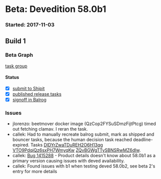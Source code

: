 # Beta: Devedition 58.0b1

### Started: 2017-11-03

## Build 1

### Beta Graph

[task group](https://tools.taskcluster.net/push-inspector/#/FX5H-YZURx6zyN8KhJ5jlA)


#### Status
- [x] [submit to Shipit](https://wiki.mozilla.org/Release:Release_Automation_on_Mercurial:Starting_a_Release#Submit_to_Ship_It)
- [x] [published release tasks](../how-tos/relpro.md#4-publish-release)
- [x] [signoff in Balrog](../how-tos/relpro.md#3-signoffs)

### Issues
- jlorenzo: beetmover docker image (QzCop2FYSuSDmzFijtPtcg) timed out fetching clamav. I reran the task.
- callek: Had to manually recreate balrog submit, mark as shipped and bouncer tasks, because the human decision task reached deadline-expired. Tasks [DlDYrZwaTDuREH2O6H13qg](https://tools.taskcluster.net/groups/DlDYrZwaTDuREH2O6H13qg/tasks/DlDYrZwaTDuREH2O6H13qg/details) [VTO9PdqiQz6sxPH7WmyqKw](https://tools.taskcluster.net/groups/VTO9PdqiQz6sxPH7WmyqKw/tasks/VTO9PdqiQz6sxPH7WmyqKw/details) [ZQvBGWgTTySBNSRwMZ6dIw](https://tools.taskcluster.net/groups/ZQvBGWgTTySBNSRwMZ6dIw/tasks/ZQvBGWgTTySBNSRwMZ6dIw/details).
- callek: [Bug 1415288](https://bugzil.la/1415288) - Product details doesn't know about 58.0b1 as a primary version causing issues with deved availability.
- callek: Found issues with b1 when testing deved 58.0b2, see beta 2's entry for more details
